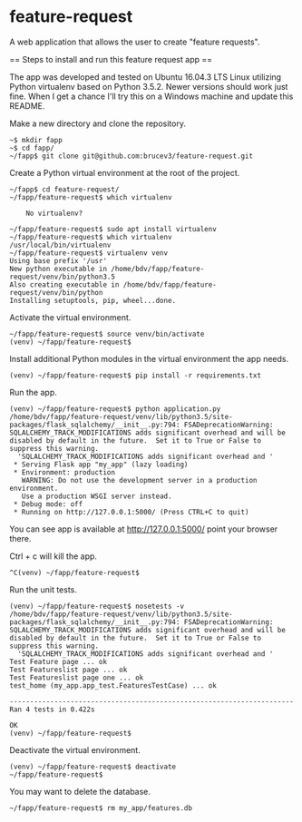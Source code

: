 # feature-request
A web application that allows the user to create "feature requests".

== Steps to install and run this feature request app ==

The app was developed and tested on Ubuntu 16.04.3 LTS Linux utilizing Python
virtualenv based on Python 3.5.2.  Newer versions should work just fine.
When I get a chance I'll try this on a Windows machine and update this README.

Make a new directory and clone the repository.

    ~$ mkdir fapp
    ~$ cd fapp/
    ~/fapp$ git clone git@github.com:brucev3/feature-request.git

Create a Python virtual environment at the root of the project.

    ~/fapp$ cd feature-request/
    ~/fapp/feature-request$ which virtualenv

        No virtualenv?

    ~/fapp/feature-request$ sudo apt install virtualenv
    ~/fapp/feature-request$ which virtualenv
    /usr/local/bin/virtualenv
    ~/fapp/feature-request$ virtualenv venv
    Using base prefix '/usr'
    New python executable in /home/bdv/fapp/feature-request/venv/bin/python3.5
    Also creating executable in /home/bdv/fapp/feature-request/venv/bin/python
    Installing setuptools, pip, wheel...done.

Activate the virtual environment.

    ~/fapp/feature-request$ source venv/bin/activate
    (venv) ~/fapp/feature-request$

Install additional Python modules in the virtual environment the app needs.

    (venv) ~/fapp/feature-request$ pip install -r requirements.txt

Run the app.

    (venv) ~/fapp/feature-request$ python application.py
    /home/bdv/fapp/feature-request/venv/lib/python3.5/site-packages/flask_sqlalchemy/__init__.py:794: FSADeprecationWarning: SQLALCHEMY_TRACK_MODIFICATIONS adds significant overhead and will be disabled by default in the future.  Set it to True or False to suppress this warning.
      'SQLALCHEMY_TRACK_MODIFICATIONS adds significant overhead and '
     * Serving Flask app "my_app" (lazy loading)
     * Environment: production
       WARNING: Do not use the development server in a production environment.
       Use a production WSGI server instead.
     * Debug mode: off
     * Running on http://127.0.0.1:5000/ (Press CTRL+C to quit)

You can see app is available at http://127.0.0.1:5000/ point your browser there.

Ctrl + c will kill the app.

    ^C(venv) ~/fapp/feature-request$

Run the unit tests.

    (venv) ~/fapp/feature-request$ nosetests -v
    /home/bdv/fapp/feature-request/venv/lib/python3.5/site-packages/flask_sqlalchemy/__init__.py:794: FSADeprecationWarning: SQLALCHEMY_TRACK_MODIFICATIONS adds significant overhead and will be disabled by default in the future.  Set it to True or False to suppress this warning.
      'SQLALCHEMY_TRACK_MODIFICATIONS adds significant overhead and '
    Test Feature page ... ok
    Test Featureslist page ... ok
    Test Featureslist page one ... ok
    test_home (my_app.app_test.FeaturesTestCase) ... ok

    ----------------------------------------------------------------------
    Ran 4 tests in 0.422s

    OK
    (venv) ~/fapp/feature-request$

Deactivate the virtual environment.

    (venv) ~/fapp/feature-request$ deactivate
    ~/fapp/feature-request$

You may want to delete the database.

    ~/fapp/feature-request$ rm my_app/features.db
